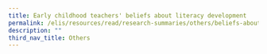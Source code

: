 ```yaml
---
title: Early childhood teachers' beliefs about literacy development
permalink: /elis/resources/read/research-summaries/others/beliefs-about-literacy-development/
description: ""
third_nav_title: Others
---
```

